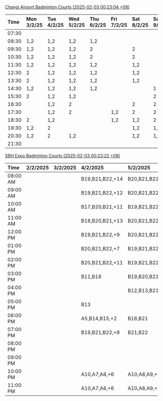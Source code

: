 [Changi Airport Badminton Courts (2025-02-03 00:23:04 +08)](https://www.carc.org.sg/FacilityBooking.aspx)

| Time   | Mon 3/2/25   | Tue 4/2/25   | Wed 5/2/25   | Thu 6/2/25   | Fri 7/2/25   | Sat 8/2/25   | Sun 9/2/25   |
|:-------|:-------------|:-------------|:-------------|:-------------|:-------------|:-------------|:-------------|
| 07:30  |              |              |              |              |              |              |              |
| 08:30  | 1,2          | 1,2          | 1,2          | 1,2          |              |              |              |
| 09:30  | 1,2          | 1,2          | 1,2          | 2            |              | 2            |              |
| 10:30  | 1,2          | 1,2          | 1,2          | 2            |              | 2            |              |
| 11:30  | 1,2          | 1,2          | 1,2          | 1,2          |              | 1,2          |              |
| 12:30  | 2            | 1,2          | 1,2          | 1,2          |              | 1,2          |              |
| 13:30  | 2            | 1,2          | 1,2          | 1,2          |              | 1,2          |              |
| 14:30  | 1,2          | 1,2          | 1,2          | 1,2          |              |              | 1            |
| 15:30  | 2            | 1,2          | 1,2          |              |              |              | 2            |
| 16:30  |              | 1,2          | 2            |              |              | 2            | 2            |
| 17:30  |              | 1,2          | 2            |              | 1,2          | 2            | 2            |
| 18:30  | 2            | 1,2          |              |              | 1,2          | 1,2          | 2            |
| 19:30  | 1,2          | 2            |              |              |              | 1,2          | 1,2          |
| 20:30  | 1,2          | 2            | 1,2          |              |              | 1,2          | 1,2          |
| 21:30  |              |              |              |              |              |              |              |

[SBH Expo Badminton Courts (2025-02-03 00:23:22 +08)](https://singaporebadmintonhall.getomnify.com/widgets/O3MRKGBH359GA55KHMG1RD)

| Time     | 2/2/2025   | 3/2/2025   | 4/2/2025        | 5/2/2025        | 6/2/2025        | 7/2/2025        | 8/2/2025        |
|:---------|:-----------|:-----------|:----------------|:----------------|:----------------|:----------------|:----------------|
| 08:00 AM |            |            | B19,B21,B22,+14 | B20,B21,B22,+18 | B19,B21,B22,+19 | B19,B21,B22,+19 | B19,B21,B22,+15 |
| 09:00 AM |            |            | B19,B21,B22,+12 | B20,B21,B22,+18 | B19,B21,B22,+19 | B19,B21,B22,+19 | B19,B21,B22,+15 |
| 10:00 AM |            |            | B17,B20,B21,+11 | B19,B21,B22,+15 | B19,B20,B22,+18 | B19,B21,B22,+18 | B19,B20,B22,+18 |
| 11:00 AM |            |            | B18,B20,B21,+13 | B20,B21,B22,+16 | B19,B20,B22,+18 | B19,B21,B22,+18 | B18,B20,B22,+17 |
| 12:00 PM |            |            | B19,B21,B22,+9  | B20,B21,B22,+18 | B19,B21,B22,+19 | B19,B21,B22,+19 | B20,B21,B22,+18 |
| 01:00 PM |            |            | B20,B21,B22,+7  | B19,B21,B22,+19 | B19,B21,B22,+19 | B19,B21,B22,+19 | B19,B21,B22,+19 |
| 02:00 PM |            |            | B20,B21,B22,+11 | B19,B21,B22,+18 | B19,B21,B22,+14 | B19,B21,B22,+16 | B20,B21,B22,+15 |
| 03:00 PM |            |            | B11,B18         | B19,B20,B21,+5  | B19,B21,B22,+12 | B19,B21,B22,+12 | B18,B20,B21,+5  |
| 04:00 PM |            |            |                 | B12,B13,B21     | B14,B15,B17,+4  | B15,B18,B22,+6  |                 |
| 05:00 PM |            |            | B13             |                 |                 | A1,A6,B18       | A1,A2           |
| 06:00 PM |            |            | A5,B14,B15,+2   | B16,B21         |                 | B16,B21         |                 |
| 07:00 PM |            |            | B19,B21,B22,+8  | B21,B22         |                 |                 | A9              |
| 08:00 PM |            |            |                 |                 | A5,B20,B22,+1   |                 | B16             |
| 09:00 PM |            |            |                 |                 | A5,B20,B22,+1   |                 | B20,B21         |
| 10:00 PM |            |            | A10,A7,A8,+6    | A10,A8,A9,+7    |                 | A10,A8,A9,+7    | B20,B21,B22,+17 |
| 11:00 PM |            |            | A10,A7,A8,+6    | A10,A8,A9,+7    |                 | A10,A8,A9,+7    | B20,B21,B22,+17 |
